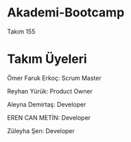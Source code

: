 # Akademi-Bootcamp

Takım 155

# Takım Üyeleri
Ömer Faruk Erkoç: Scrum Master

Reyhan Yürük: Product Owner

Aleyna Demirtaş: Developer

EREN CAN METİN: Developer

Züleyha Şen: Developer

